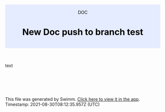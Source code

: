 <div align="center" style="background-color: #e5ecff; color: black"><br/><div>DOC</div><h1>New Doc push to branch test</h1><br/></div>
<br/>

<br/>

text

<br/>

<br/><br/>

This file was generated by Swimm. [Click here to view it in the app](http://localhost:5000/#/repos/U0sVB7lC9at5XPOW1TBW/docs/5gprK). Timestamp: 2021-08-30T08:12:35.957Z (UTC)